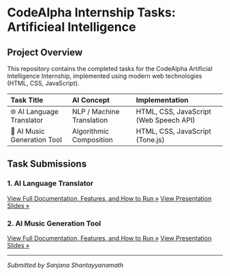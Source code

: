 # CodeAlpha Internship Tasks: Artificieal Intelligence

## Project Overview
This repository contains the completed tasks for the CodeAlpha Artificial Intelligence Internship, implemented using modern web technologies (HTML, CSS, JavaScript).

| Task Title | AI Concept | Implementation |
| :--- | :--- | :--- |
| 🌐 AI Language Translator | NLP / Machine Translation | HTML, CSS, JavaScript (Web Speech API) |
| 🎵 AI Music Generation Tool | Algorithmic Composition | HTML, CSS, JavaScript (Tone.js) |

## Task Submissions

### 1. AI Language Translator
[View Full Documentation, Features, and How to Run »](./AI_Language_Translator/docs/README.md)
[View Presentation Slides »](./AI_Language_Translator/ppt/presentation.pdf)

### 2. AI Music Generation Tool
[View Full Documentation, Features, and How to Run »](./AI_Music_Generation/docs/README.md)
[View Presentation Slides »](./AI_Music_Generation/ppt/presentation.pdf)

---
*Submitted by Sanjana Shantayyanamath*
